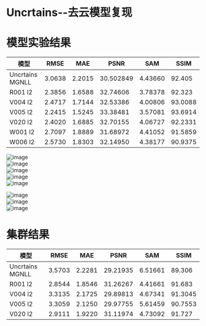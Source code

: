 # Uncrtains--去云模型复现

# 模型实验结果  
模型 | RMSE | MAE | PSNR | SAM | SSIM 
--- | --- | --- | --- | --- | ---
Uncrtains MGNLL | 3.0638 | 2.2015 | 30.502849 | 4.43660 | 92.405
R001 l2 | 2.3856 | 1.6588 | 32.74606 | 3.78378 | 92.323
V004 l2 | 2.4717 | 1.7144 | 32.53386 | 4.00806 | 93.0088 
V005 l2 | 2.2415 | 1.5245 | 33.38481 | 3.57081 | 93.6914
V020 l2 | 2.4020 | 1.6885 | 32.70155 | 4.06727 | 92.2331
W001 l2 | 2.7097 | 1.8889 | 31.68972 | 4.41052 | 91.5859
W006 l2 | 2.5730 | 1.8303 | 32.14950 | 4.38177 | 90.9375

![image](https://github.com/ZYJ-Group/Tanghy/assets/94824386/b871561b-4a9c-449d-8205-c44d6781c773)  
![image](https://github.com/ZYJ-Group/Tanghy/assets/94824386/4866cc75-24c3-4cc3-b946-efd62a3e67db)  
![image](https://github.com/ZYJ-Group/Tanghy/assets/94824386/c8fec251-b1e1-49b1-885f-7fde4692fb8a)  
![image](https://github.com/ZYJ-Group/Tanghy/assets/94824386/b9a1d6dd-9a56-4ad3-8565-7b87311034b9)  
![image](https://github.com/ZYJ-Group/Tanghy/assets/94824386/6fb1aa58-9f31-42dc-b69d-8d010df7464f)  

![image](https://github.com/ZYJ-Group/Tanghy/assets/94824386/3a89a8d6-5824-42e5-98b5-5e43dcf2892a)  
![image](https://github.com/ZYJ-Group/Tanghy/assets/94824386/4664a0ca-1b91-49d9-a02f-1c86761ff99e)  
![image](https://github.com/ZYJ-Group/Tanghy/assets/94824386/962a9cec-7f60-4e1c-8e09-c735fdcce6e0)  



# 集群结果
模型 | RMSE | MAE | PSNR | SAM | SSIM 
--- | --- | --- | --- | --- | ---
Uncrtains MGNLL | 3.5703 | 2.2281 | 29.21935 | 6.51661 | 89.306
R001 l2 | 2.8544 | 1.8546 | 31.26267 | 4.41661 | 91.683
V004 l2 | 3.3135 | 2.1725 | 29.89813 | 4.67341 | 91.3045
V005 l2 | 3.3059 | 2.1250 | 29.97755 | 5.61459 | 90.7553
V020 l2 | 2.9111 | 1.9220 | 31.11974 | 4.73092 | 91.727
